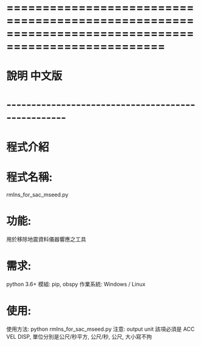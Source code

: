 # ====================================================================================================
# 說明 中文版
# --------------------------------------------------
# 程式介紹
# 程式名稱:
rmIns_for_sac_mseed.py

# 功能:
用於移除地震資料儀器響應之工具

# 需求:
python 3.6+
模組: pip, obspy
作業系統: Windows / Linux

# 使用:
使用方法: python rmIns_for_sac_mseed.py <path to SAC or MSEED> <path to StationXML file> <output unit>
注意: output unit 該項必須是 ACC VEL DISP, 單位分別是公尺/秒平方, 公尺/秒, 公尺, 大小寫不拘

